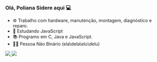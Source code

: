 ### Olá, Poliana Sidere aqui 💻


- ⚙️ Trabalho com hardware, manutenção, montagem, diagnóstico e reparo. 
- 🌱 Estudando JavaScript
- 📚 Programo em C, Java e JavaScript.
- 🧑‍💻 Pessoa Não Binário (ela\dela\elu\delu)

<div>
<a href="https://github.com/Sidere">
<img height"180cm" src="github-readme-stats.vercel.app/api?username=Sidere&show_icons=true&theme=dracula"/>
<img height"180cm" src="[![Top Langs](https://github-readme-stats.vercel.app/api/top-langs/?username=anuraghazra&hide_progress=true)](https://github.com/anuraghazra/github-readme-stats)"/>
</div>
